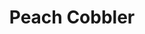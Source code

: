 ---
title: Peach Cobbler
description:
tags: family dessert
source: Marie Probus
yield: 
ingredients: 
- 1 large can of peaches
- 1 cup sugar
- 1 cup flour
- 1 cup milk
- 1 stick of butter
instructions: 
- Preheat oven to 350F
- Combine sugar and flour. Mix with milk
- Melt butter in a pan (Remove from heat after butter melted???)
- Pour sugar, flour, and milk mixture into the pan. DO NOT STIR
- Put peaches on top
- Cook for about 30 minutes at 350F
---